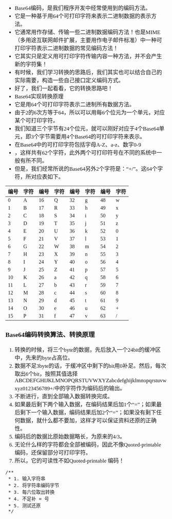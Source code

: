 <span  style="font-family: Simsun,serif; font-size: 17px; ">

- Base64编码，是我们程序开发中经常使用到的编码方法。
- 它是一种基于用64个可打印字符来表示二进制数据的表示方法。
- 它通常用作存储、传输一些二进制数据编码方法！也是MIME（多用途互联网邮件扩展，主要用作电子邮件标准）中一种可打印字符表示二进制数据的常见编码方法！
- 它其实只是定义用可打印字符传输内容一种方法，并不会产生新的字符集！
- 有时候，我们学习转换的思路后，我们其实也可以结合自己的实际需要，构造一些自己接口定义编码方式。
- 好了，我们一起看看，它的转换思路吧！
- Base64实现转换原理
- 它是用64个可打印字符表示二进制所有数据方法。
- 由于2的6次方等于64，所以可以用每6个位元为一个单元，对应某个可打印字符。
- 我们知道三个字节有24个位元，就可以刚好对应于4个Base64单元，即3个字节需要用4个Base64的可打印字符来表示。
- 在Base64中的可打印字符包括字母A-Z、a-z、数字0-9
- ，这样共有62个字符，此外两个可打印符号在不同的系统中一般有所不同。
- 但是，我们经常所说的Base64另外2个字符是：“+/”。这64个字符，所对应表如下。

| 编号 | 字符 | 编号 | 字符 | 编号 | 字符 | 编号 | 字符 |
|----|----|----|----|----|----|----|----|
| 0  | A  | 16 | Q  | 32 | g  | 48 | w  |
| 1  | B  | 17 | R  | 33 | h  | 49 | x  |
| 2  | C  | 18 | S  | 34 | i  | 50 | y  |
| 3  | D  | 19 | T  | 35 | j  | 51 | z  |
| 4  | E  | 20 | U  | 36 | k  | 52 | 0  |
| 5  | F  | 21 | V  | 37 | l  | 53 | 1  |
| 6  | G  | 22 | W  | 38 | m  | 54 | 2  |
| 7  | H  | 23 | X  | 39 | n  | 55 | 3  |
| 8  | I  | 24 | Y  | 40 | o  | 56 | 4  |
| 9  | J  | 25 | Z  | 41 | p  | 57 | 5  |
| 10 | K  | 26 | a  | 42 | q  | 58 | 6  |
| 11 | L  | 27 | b  | 43 | r  | 59 | 7  |
| 12 | M  | 28 | c  | 44 | s  | 60 | 8  |
| 13 | N  | 29 | d  | 45 | t  | 61 | 9  |
| 14 | O  | 30 | e  | 46 | u  | 62 | +  |
| 15 | P  | 31 | f  | 47 | v  | 63 | /  |

### Base64编码转换算法、转换原理

1. 转换的时候，将三个byte的数据，先后放入一个24bit的缓冲区中，先来的byte占高位。
2. 数据不足3byte的话，于缓冲区中剩下的bit用0补足。然后，每次取出6个bit，按照其值选择
   ABCDEFGHIJKLMNOPQRSTUVWXYZabcdefghijklmnopqrstuvwxyz0123456789+/中的字符作为编码后的输出。
3. 不断进行，直到全部输入数据转换完成。
4. 如果最后剩下两个输入数据，在编码结果后加1个“=”；如果最后剩下一个输入数据，编码结果后加2个“=”；如果没有剩下任何数据，就什么都不要加，这样才可以保证资料还原的正确性。
5. 编码后的数据比原始数据略长，为原来的4/3。
6. 无论什么样的字符都会全部被编码，因此不像Quoted-printable 编码，还保留部分可打印字符。
7. 所以，它的可读性不如Quoted-printable 编码！

~~~
/**
 * 1. 输入字符串
 * 2. 将字符串编码字节
 * 3. 每六位取出转换
 * 4. 不足补 = 号
 * 5. 测试还原
 */
~~~

</span>